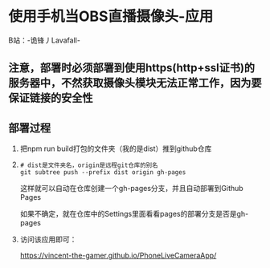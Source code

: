 # 使用手机当OBS直播摄像头-应用

B站：-诡锋丿Lavafall-

## 注意，部署时必须部署到使用https(http+ssl证书)的服务器中，不然获取摄像头模块无法正常工作，因为要保证链接的安全性

## 部署过程

1. 把npm run build打包的文件夹（我的是dist）推到github仓库

2. ~~~shell
   # dist是文件夹名，origin是远程git仓库的别名
   git subtree push --prefix dist origin gh-pages
   ~~~

   这样就可以自动在仓库创建一个gh-pages分支，并且自动部署到Github Pages

   如果不确定，就在仓库中的Settings里面看看pages的部署分支是否是gh-pages

3. 访问该应用即可：

   https://vincent-the-gamer.github.io/PhoneLiveCameraApp/